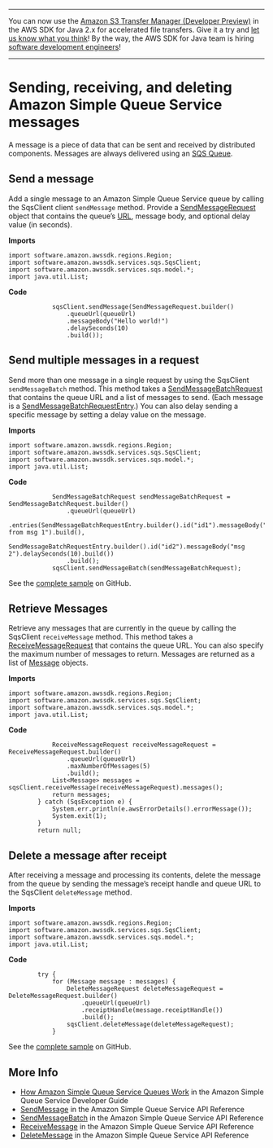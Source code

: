 --------

You can now use the [Amazon S3 Transfer Manager \(Developer Preview\)](https://bit.ly/2WQebiP) in the AWS SDK for Java 2\.x for accelerated file transfers\. Give it a try and [let us know what you think](https://bit.ly/3zT1YYM)\! By the way, the AWS SDK for Java team is hiring [software development engineers](https://github.com/aws/aws-sdk-java-v2/issues/3156)\!

--------

# Sending, receiving, and deleting Amazon Simple Queue Service messages<a name="examples-sqs-messages"></a>

A message is a piece of data that can be sent and received by distributed components\. Messages are always delivered using an [SQS Queue](examples-sqs-message-queues.md)\.

## Send a message<a name="sqs-message-send"></a>

Add a single message to an Amazon Simple Queue Service queue by calling the SqsClient client `sendMessage` method\. Provide a [SendMessageRequest](http://docs.aws.amazon.com/sdk-for-java/latest/reference/software/amazon/awssdk/services/sqs/model/SendMessageRequest.html) object that contains the queue’s [URL](examples-sqs-message-queues.md#sqs-get-queue-url), message body, and optional delay value \(in seconds\)\.

 **Imports** 

```
import software.amazon.awssdk.regions.Region;
import software.amazon.awssdk.services.sqs.SqsClient;
import software.amazon.awssdk.services.sqs.model.*;
import java.util.List;
```

 **Code** 

```
            sqsClient.sendMessage(SendMessageRequest.builder()
                .queueUrl(queueUrl)
                .messageBody("Hello world!")
                .delaySeconds(10)
                .build());
```

## Send multiple messages in a request<a name="sqs-messages-send-multiple"></a>

Send more than one message in a single request by using the SqsClient `sendMessageBatch` method\. This method takes a [SendMessageBatchRequest](http://docs.aws.amazon.com/sdk-for-java/latest/reference/software/amazon/awssdk/services/sqs/model/SendMessageBatchRequest.html) that contains the queue URL and a list of messages to send\. \(Each message is a [SendMessageBatchRequestEntry](http://docs.aws.amazon.com/sdk-for-java/latest/reference/software/amazon/awssdk/services/sqs/model/SendMessageBatchRequestEntry.html)\.\) You can also delay sending a specific message by setting a delay value on the message\.

 **Imports** 

```
import software.amazon.awssdk.regions.Region;
import software.amazon.awssdk.services.sqs.SqsClient;
import software.amazon.awssdk.services.sqs.model.*;
import java.util.List;
```

 **Code** 

```
            SendMessageBatchRequest sendMessageBatchRequest = SendMessageBatchRequest.builder()
                .queueUrl(queueUrl)
                .entries(SendMessageBatchRequestEntry.builder().id("id1").messageBody("Hello from msg 1").build(),
                        SendMessageBatchRequestEntry.builder().id("id2").messageBody("msg 2").delaySeconds(10).build())
                .build();
            sqsClient.sendMessageBatch(sendMessageBatchRequest);
```

See the [complete sample](https://github.com/awsdocs/aws-doc-sdk-examples/blob/master/javav2/example_code/sqs/src/main/java/com/example/sqs/SQSExample.java) on GitHub\.

## Retrieve Messages<a name="sqs-messages-receive"></a>

Retrieve any messages that are currently in the queue by calling the SqsClient `receiveMessage` method\. This method takes a [ReceiveMessageRequest](http://docs.aws.amazon.com/sdk-for-java/latest/reference/software/amazon/awssdk/services/sqs/model/ReceiveMessageRequest.html) that contains the queue URL\. You can also specify the maximum number of messages to return\. Messages are returned as a list of [Message](http://docs.aws.amazon.com/sdk-for-java/latest/reference/software/amazon/awssdk/services/sqs/model/Message.html) objects\.

 **Imports** 

```
import software.amazon.awssdk.regions.Region;
import software.amazon.awssdk.services.sqs.SqsClient;
import software.amazon.awssdk.services.sqs.model.*;
import java.util.List;
```

 **Code** 

```
            ReceiveMessageRequest receiveMessageRequest = ReceiveMessageRequest.builder()
                .queueUrl(queueUrl)
                .maxNumberOfMessages(5)
                .build();
            List<Message> messages = sqsClient.receiveMessage(receiveMessageRequest).messages();
            return messages;
        } catch (SqsException e) {
            System.err.println(e.awsErrorDetails().errorMessage());
            System.exit(1);
        }
        return null;
```

## Delete a message after receipt<a name="sqs-messages-delete"></a>

After receiving a message and processing its contents, delete the message from the queue by sending the message’s receipt handle and queue URL to the SqsClient `deleteMessage` method\.

 **Imports** 

```
import software.amazon.awssdk.regions.Region;
import software.amazon.awssdk.services.sqs.SqsClient;
import software.amazon.awssdk.services.sqs.model.*;
import java.util.List;
```

 **Code** 

```
        try {
            for (Message message : messages) {
                DeleteMessageRequest deleteMessageRequest = DeleteMessageRequest.builder()
                    .queueUrl(queueUrl)
                    .receiptHandle(message.receiptHandle())
                    .build();
                sqsClient.deleteMessage(deleteMessageRequest);
            }
```

See the [complete sample](https://github.com/awsdocs/aws-doc-sdk-examples/blob/master/javav2/example_code/sqs/src/main/java/com/example/sqs/SQSExample.java) on GitHub\.

## More Info<a name="more-info"></a>
+  [How Amazon Simple Queue Service Queues Work](https://docs.aws.amazon.com/AWSSimpleQueueService/latest/SQSDeveloperGuide/sqs-how-it-works.html) in the Amazon Simple Queue Service Developer Guide
+  [SendMessage](https://docs.aws.amazon.com/AWSSimpleQueueService/latest/APIReference/API_SendMessage.html) in the Amazon Simple Queue Service API Reference
+  [SendMessageBatch](https://docs.aws.amazon.com/AWSSimpleQueueService/latest/APIReference/API_SendMessageBatch.html) in the Amazon Simple Queue Service API Reference
+  [ReceiveMessage](https://docs.aws.amazon.com/AWSSimpleQueueService/latest/APIReference/API_ReceiveMessage.html) in the Amazon Simple Queue Service API Reference
+  [DeleteMessage](https://docs.aws.amazon.com/AWSSimpleQueueService/latest/APIReference/API_DeleteMessage.html) in the Amazon Simple Queue Service API Reference